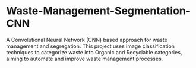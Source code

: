# Waste-Management-Segmentation-CNN
A Convolutional Neural Network (CNN) based approach for waste management and segregation. This project uses image classification techniques to categorize waste into Organic and Recyclable categories, aiming to automate and improve waste management processes.
